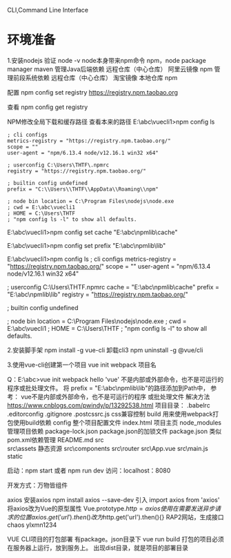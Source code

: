 CLI,Command Line Interface

# 环境准备
1.安装nodejs
  验证 node -v
  node本身带来npm命令 npm，node package manager
  maven 管理Java后端依赖  远程仓库（中心仓库） 阿里云镜像
  npm   管理前段系统依赖  远程仓库（中心仓库） 淘宝镜像  本地仓库
  npm 

配置
npm  config set  registry https://registry.npm.taobao.org

查看
npm  config get  registry

NPM修改全局下载和缓存路径
查看本来的路径
E:\abc\vuecli1>npm config ls
```
; cli configs
metrics-registry = "https://registry.npm.taobao.org/"
scope = ""
user-agent = "npm/6.13.4 node/v12.16.1 win32 x64"

; userconfig C:\Users\THTF\.npmrc
registry = "https://registry.npm.taobao.org/"

; builtin config undefined
prefix = "C:\\Users\\THTF\\AppData\\Roaming\\npm"

; node bin location = C:\Program Files\nodejs\node.exe
; cwd = E:\abc\vuecli1
; HOME = C:\Users\THTF
; "npm config ls -l" to show all defaults.
```
E:\abc\vuecli1>npm config set cache "E:\abc\npmlib\cache"

E:\abc\vuecli1>npm config set prefix "E:\abc\npmlib\lib"

E:\abc\vuecli1>npm config ls
; cli configs
metrics-registry = "https://registry.npm.taobao.org/"
scope = ""
user-agent = "npm/6.13.4 node/v12.16.1 win32 x64"

; userconfig C:\Users\THTF\.npmrc
cache = "E:\\abc\\npmlib\\cache"
prefix = "E:\\abc\\npmlib\\lib"
registry = "https://registry.npm.taobao.org/"

; builtin config undefined

; node bin location = C:\Program Files\nodejs\node.exe
; cwd = E:\abc\vuecli1
; HOME = C:\Users\THTF
; "npm config ls -l" to show all defaults.

2.安装脚手架
npm install -g vue-cli
卸载cli3
npm uninstall -g @vue/cli

3.使用vue-cli创建第一个项目
vue init webpack 项目名

Q：E:\abc>vue init webpack hello 
   'vue' 不是内部或外部命令，也不是可运行的程序或批处理文件。
  将 prefix = "E:\\abc\\npmlib\\lib"的路径添加到Path中，
  参考：
  vue不是内部或外部命令，也不是可运行的程序 或批处理文件 解决方法
  https://www.cnblogs.com/pwindy/p/13292538.html
  项目目录：
    .babelrc
    .editorconfig
    .gitignore
    .postcssrc.js   css兼容控制
    build   用来使用webpack打包使用build依赖
    config   整个项目配置文件
    index.html  项目主页
    node_modules  管理项目依赖
    package-lock.json  package.json的加锁文件
    package.json  类似pom.xml依赖管理
    README.md
    src    
        src\assets  静态资源
        src\components
        src\router
        src\App.vue
        src\main.js
    static

启动：npm start  或者 npm run dev
访问：localhost：8080

开发方式：万物皆组件

axios
安装axios
npm install axios --save-dev
引入
import axios from 'axios'
将axios改为Vue的原型属性
Vue.prototype.$http=axios
使用
在需要发送异步请求的位置axios.get('url').then() 改为$http.get('url').then(){}
RAP2网站，生成接口chaos
ylxmn1234

VUE CLI项目的打包部署
有package。json目录下 vue run build
打包的项目必须在服务器上运行，放到服务上。
出现dist目录，就是项目的部署目录